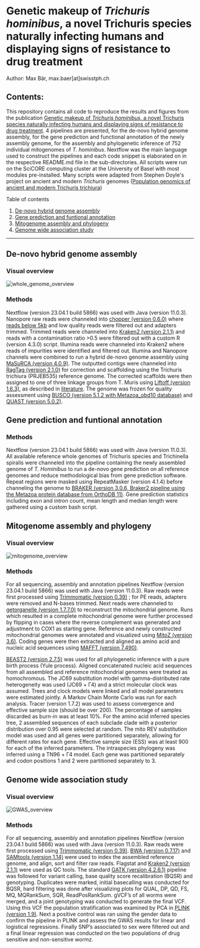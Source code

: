 # Genetic makeup of *Trichuris hominibus*, a novel Trichuris species naturally infecting humans and displaying signs of resistance to drug treatment

Author: Max Bär, max.baer[at]swisstph.ch

## Contents:
This repository contains all code to reproduce the results and figures from the publication [Genetic makeup of *Trichuris hominibus*, a novel Trichuris species naturally infecting humans and displaying signs of resistance to drug treatment](https://www.biorxiv.org/content/10.1101/2024.06.11.598441v1).
4 pipelines are presented, for the de-novo hybrid genome assembly, for the gene prediction and functional annotation of the 
newly assembly genome, for the assembly and phylogenetic inference of 752 individual mitogenomes of *T. hominibus*. Nextflow was the main language used
to construct the pipelines and each code snippet is elaborated on in the respective README.md file in the sub-directories. All scripts were run on the SciCORE computing cluster at the University of Basel with most modules pre-installed.
Many scripts were adapted from Stephen Doyle's project on ancient and modern *Trichuris* genomes ([Population genomics of ancient and modern Trichuris trichiura](https://github.com/stephenrdoyle/ancient_trichuris/tree/master))
 

Table of contents

1. [De-novo hybrid genome assembly](https://github.com/max-baer/Trichuris_Hominibus/tree/master/01_De-novo_hybrid_assembly)
2. [Gene prediction and funtional annotation](https://github.com/max-baer/Trichuris_Hominibus/tree/master/02_De-novo_annotation_pipeline) 
3. [Mitogenome assembly and phylogeny](https://github.com/max-baer/Trichuris_Hominibus/tree/master/03_Mitogenome_assembly_and_phylogeny) 
4. [Genome wide association study](https://github.com/max-baer/Trichuris_Hominibus/tree/master/04_Genome_wide_association_study) 
___
## De-novo hybrid genome assembly <a name="annotation"></a>
### Visual overview
![whole_genome_overview](Overview_whole_genome_assembly.PNG)
### Methods
Nextflow (version 23.04.1 build 5866) was used with Java (version 11.0.3). Nanopore raw reads were channeled into 
[chopper (version 0.6.0)](https://academic.oup.com/bioinformatics/article/39/5/btad311/7160911?login=true) 
where [reads below 5kb](https://royalsocietypublishing.org/doi/10.1098/rstb.2020.0160) and low quality reads
were filtered out and adapters trimmed. Trimmed reads were channeled into 
[Kraken2 (version 2.1.1)](https://genomebiology.biomedcentral.com/articles/10.1186/s13059-019-1891-0) 
and reads with a contamination ratio >0.5 were filtered out with a custom R (version 4.3.0) script.
Illumina reads were channeled into Kraken2 where reads of impurities were identified and filtered out. 
Illumina and Nanopore channels were combined to run a hybrid de-novo genome assembly using 
[MaSuRCA (version 4.0.9)](https://academic.oup.com/bioinformatics/article/29/21/2669/195975). 
The outputted contigs were channeled into
[RagTag (version 2.1.0)](https://genomebiology.biomedcentral.com/articles/10.1186/s13059-022-02823-7) for correction and 
scaffolding using the Trichuris trichiura (PRJEB535) reference genome. The corrected scaffolds were then
assigned to one of three linkage groups from T. Muris using 
[Liftoff (version 1.6.3)](https://academic.oup.com/bioinformatics/article/37/12/1639/6035128?login=true), 
as described in [literature](https://www.nature.com/articles/s41467-022-31487-x#Sec8). 
The genome was frozen for quality assessment using
[BUSCO (version 5.1.2 with Metazoa_obd10 database)](https://academic.oup.com/mbe/article/38/10/4647/6329644) 
and [QUAST (version 5.0.2)](https://academic.oup.com/bioinformatics/article/34/13/i142/5045727?login=true). 
## Gene prediction and funtional annotation <a name="NFee"></a>
### Methods
Nextflow (version 23.04.1 build 5866) was used with Java (version 11.0.3). All available reference whole genomes of 
Trichuris species and Trichinella spiralis were channeled into the pipeline containing the newly assembled genome
of *T. Hominibus* to run a de-novo gene prediction on all reference genomes and reduce methodological
bias from gene prediction software. Repeat regions were masked using RepeatMasker (version 4.1.4) before channeling the
genome to [BRAKER (version 3.0.6, Braker2 pipeline using the Metazoa protein database from OrthoDB 11)](https://academic.oup.com/nargab/article/3/1/lqaa108/6066535).
Gene prediction statistics including exon and intron count, mean length and median length were gathered using a custom bash script. 
## Mitogenome assembly and phylogeny <a name="pyhlo"></a>
### Visual overview

![mitogenome_overview](Overview_mitogenome_assembly_and_phylogeny.PNG)

### Methods
For all sequencing, assembly and annotation pipelines Nextflow (version 23.04.1 build 5866) 
was used with Java (version 11.0.3). Raw reads were first processed using [Trimmomatic (version 0.39)](https://www.ncbi.nlm.nih.gov/pmc/articles/PMC4103590/) 
; for PE reads, adapters were removed and N-bases trimmed. Next reads were channeled to [getorganelle (version 1.7.7.0)](https://genomebiology.biomedcentral.com/articles/10.1186/s13059-020-02154-5) 
to reconstruct the mitochondrial genome. Runs which resulted in a complete mitochondrial genome were further processed by 
flipping in cases where the reverse complement was generated and adjustment to COX1 as starting gene. Reference and newly 
constructed mitochondrial genomes were annotated and visualized using [MitoZ (version 3.6)](https://academic.oup.com/nar/article/47/11/e63/5377471?login=true). 
Coding genes were then extracted and aligned as amino acid and nucleic acid sequences using [MAFFT (version 7.490)](https://academic.oup.com/mbe/article/30/4/772/1073398).


[BEAST2 (version 2.7.5)](https://journals.plos.org/ploscompbiol/article?id=10.1371/journal.pcbi.1006650) was used for all phylogenetic inference with a pure birth process (Yule process). 
Aligned concatenated nucleic acid sequences from all assembled and reference mitochondrial genomes were 
treated as homochromous. The JC69 substitution model with gamma-distributed rate heterogeneity was used 
(JC69 + Γ4) and a strict molecular clock was assumed. Trees and clock models were linked and all model 
parameters were estimated jointly. A Markov Chain Monte Carlo was run for each analysis. Tracer 
(version 1.7.2) was used to assess convergence and effective sample size (should be over 200).
The percentage of samples discarded as burn-in was at least 10%. For the amino acid inferred species tree,
2 assembled sequences of each subclade clade with a posterior distribution over 0.95 were selected at random.
The mito REV substitution model was used and all genes were partitioned separately, allowing for different 
rates for each gene. Effective sample size (ESS) was at least 900 for each of the inferred parameters. The 
intraspecies phylogeny was inferred using a TN96 + Γ4 model. Each gene was partitioned separately and codon 
positions 1 and 2 were partitioned separately to 3. 


## Genome wide association study <a name="GWAS"></a>
### Visual overview

![GWAS_overview](Overview_GWAS.PNG)

### Methods
For all sequencing, assembly and annotation pipelines Nextflow (version 23.04.1 build 5866) was used with Java (version 11.0.3).
Raw reads were first processed using [Trimmomatic (version 0.39)](https://www.ncbi.nlm.nih.gov/pmc/articles/PMC4103590/).
[BWA (version 0.7.17)](https://bio-bwa.sourceforge.net/bwa.shtml) and [SAMtools (version 1.14)](https://github.com/samtools/samtools)
were used to index the assembled reference genome, and align, sort and filter raw reads. Flagstat and
[Kraken2 (version 2.1.1)](https://genomebiology.biomedcentral.com/articles/10.1186/s13059-019-1891-0)
were used as QC tools. The standard [GATK (version 4.2.6.1)]( https://gatk.broadinstitute.org/hc/en-us/categories/360002310591-Technical-Documentation)
pipeline was followed for variant calling, base quality score recalibration (BQSR) and genotyping. Duplicates were marked,
initial basecalling was conducted for BQSR, hard filtering was done after visualizing plots for QUAL, DP, QD, FS, MQ, 
MQRankSum, SQR, ReadPosRankSum. gVCF’s of all worms were merged, and a joint genotyping was conducted to generate the final
VCF. Using this VCF the population stratification was examined by PCA in
[PLINK (version 1.9)]( https://www.cog-genomics.org/plink/). Next a positive control was ran using the gender data
to confirm the pipeline in PLINK and assess the GWAS results for linear and logistical regressions. Finally SNP’s associated to
sex were filtered out and a final linear regression was conducted on the two populations of drug sensitive 
and non-sensitive wormz.
